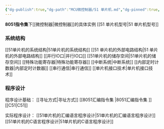 ```yaml
---
{"dg-publish":true,"dg-path":"MCU微控制器/51 单片机.md","dg-pinned":true,"permalink":"/MCU微控制器/51 单片机/","pinned":true,"dgPassFrontmatter":true,"noteIcon":"","created":"2024-05-21T15:20:27.707+08:00","updated":"2024-07-16T00:41:10.307+08:00"}
---
```


**8051指令集**下[[微控制器\|微控制器]]的具体实例
[[51 单片机型号\|51 单片机型号]]
### 系统结构
[[51单片机的系统结构\|51单片机的系统结构]]
[[51 单片机的外部电路结构\|51 单片机的外部电路结构]]
[[并行IO口\|并行IO口]]
[[51单片机的储存空间\|51单片机的储存空间]]
[[特殊功能寄存器\|特殊功能寄存器]]
[[中断系统\|中断系统]]
[[内部定时计数器\|内部定时计数器]]
[[串行通信\|串行通信]]
[[单片机接口技术\|单片机接口技术]]

### 程序设计
程序设计基础：
[[寻址方式\|寻址方式]]
[[8051汇编指令集 \|8051汇编指令集 ]]   
[[C51\|C51]]

实际程序设计：
[[51单片机的汇编语言程序设计\|51单片机的汇编语言程序设计]]
[[51单片机的C语言程序设计\|51单片机的C语言程序设计]]

